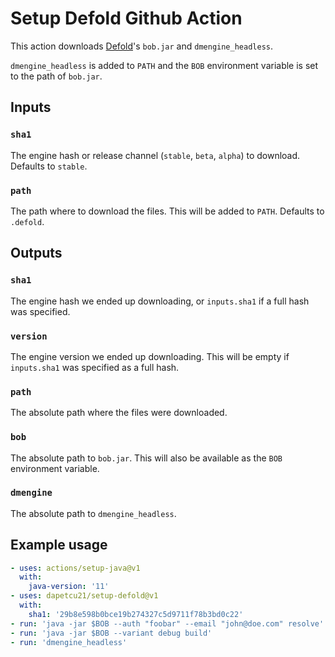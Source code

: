 # Setup Defold Github Action

This action downloads [Defold](https://defold.com)'s `bob.jar` and `dmengine_headless`.

`dmengine_headless` is added to `PATH` and the `BOB` environment variable is
set to the path of `bob.jar`.

## Inputs

### `sha1`

The engine hash or release channel (`stable`, `beta`, `alpha`) to download.
Defaults to `stable`.

### `path`

The path where to download the files. This will be added to `PATH`. Defaults to `.defold`. 

## Outputs

### `sha1`

The engine hash we ended up downloading, or `inputs.sha1` if a full hash was specified.

### `version`

The engine version we ended up downloading. This will be empty if `inputs.sha1` 
was specified as a full hash.

### `path`

The absolute path where the files were downloaded.

### `bob`

The absolute path to `bob.jar`. This will also be available as the `BOB` 
environment variable.

### `dmengine`

The absolute path to `dmengine_headless`.

## Example usage

```yml
- uses: actions/setup-java@v1
  with:
    java-version: '11'
- uses: dapetcu21/setup-defold@v1
  with:
    sha1: '29b8e598b0bce19b274327c5d9711f78b3bd0c22'
- run: 'java -jar $BOB --auth "foobar" --email "john@doe.com" resolve'
- run: 'java -jar $BOB --variant debug build'
- run: 'dmengine_headless'
```